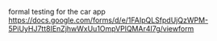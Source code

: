 formal testing for the car app
https://docs.google.com/forms/d/e/1FAIpQLSfpdUjQzWPM-5PiUyHJ7tt8IEnZjhwWxUu1OmpVPlQMAr4I7g/viewform
